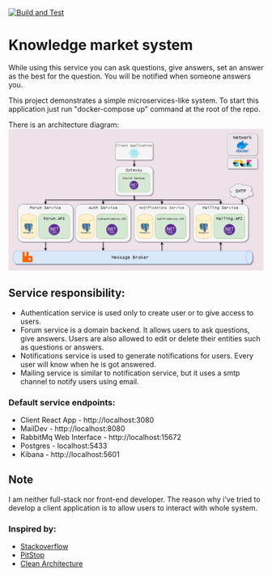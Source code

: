 [![Build and Test](https://github.com/ilyasiquesx/knowledge-market-msa/actions/workflows/BuildAndTest.yml/badge.svg)](https://github.com/ilyasiquesx/knowledge-market-msa/actions/workflows/BuildAndTest.yml)

# Knowledge market system

While using this service you can ask questions, give answers, set an answer as the best for the question.
You will be notified when someone answers you.

This project demonstrates a simple microservices-like system. To start this application just run "docker-compose up"
command at the root of the repo.

There is an architecture diagram:
![](km-architecture-diagram.png)

## Service responsibility:

* Authentication service is used only to create user or to give access to users.
* Forum service is a domain backend. It allows users to ask questions, give answers. Users are also allowed to edit or
  delete their entities such as questions or answers.
* Notifications service is used to generate notifications for users. Every user will know when he is got answered.
* Mailing service is similar to notification service, but it uses a smtp channel to notify users using email.

### Default service endpoints:

* Client React App - http://localhost:3080
* MailDev - http://localhost:8080
* RabbitMq Web Interface - http://localhost:15672
* Postgres - localhost:5433
* Kibana - http://localhost:5601

## Note

I am neither full-stack nor front-end developer. The reason why i've tried to develop a client application is to allow
users to interact with whole system.

### Inspired by:
* [Stackoverflow](https://stackoverflow.com/)
* [PitStop](https://github.com/EdwinVW/pitstop)
* [Clean Architecture](https://github.com/ardalis/CleanArchitecture)